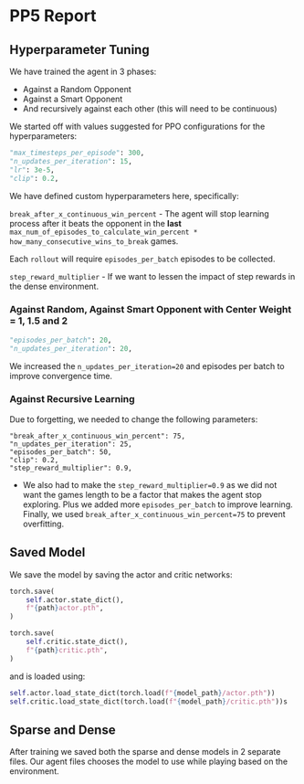 # PP5 Report 

## Hyperparameter Tuning 

We have trained the agent in 3 phases: 
- Against a Random Opponent
- Against a Smart Opponent
- And recursively against each other (this will need to be continuous)

We started off with values suggested for PPO configurations for the hyperparameters:
```python
"max_timesteps_per_episode": 300,
"n_updates_per_iteration": 15,
"lr": 3e-5,
"clip": 0.2,
```

We have defined custom hyperparameters here, specifically:

`break_after_x_continuous_win_percent` - The agent will stop learning process after it beats the opponent in the **last** `max_num_of_episodes_to_calculate_win_percent * how_many_consecutive_wins_to_break` games.

Each `rollout` will require `episodes_per_batch` episodes to be collected.

`step_reward_multiplier` - If we want to lessen the impact of step rewards in the dense environment.

### Against Random, Against Smart Opponent with Center Weight = 1, 1.5 and 2
```python
"episodes_per_batch": 20,
"n_updates_per_iteration": 20,
```

We increased the `n_updates_per_iteration=20` and episodes per batch to improve convergence time.

### Against Recursive Learning
Due to forgetting, we needed to change the following parameters:
```
"break_after_x_continuous_win_percent": 75,
"n_updates_per_iteration": 25,
"episodes_per_batch": 50,
"clip": 0.2,
"step_reward_multiplier": 0.9,
```
- We also had to make the `step_reward_multiplier=0.9` as we did not want the games length to be a factor that makes the agent stop exploring. Plus we added more `episodes_per_batch` to improve learning. Finally, we used `break_after_x_continuous_win_percent=75` to prevent overfitting.


## Saved Model
We save the model by saving the actor and critic networks:
```python
torch.save(
    self.actor.state_dict(),
    f"{path}actor.pth",
)

torch.save(
    self.critic.state_dict(),
    f"{path}critic.pth",
)
```

and is loaded using:
```python
self.actor.load_state_dict(torch.load(f"{model_path}/actor.pth"))
self.critic.load_state_dict(torch.load(f"{model_path}/critic.pth"))s
```

## Sparse and Dense
After training we saved both the sparse and dense models in 2 separate files. Our agent files chooses the model to use while playing based on the environment.
